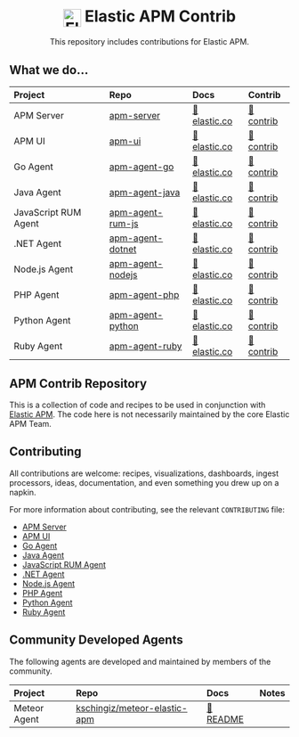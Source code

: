 <h1 align='center'><img src='apm-logo.svg' alt='Elastic APM' width='32' valign='middle' /> Elastic APM Contrib</h1>

<p align='center'>This repository includes contributions for Elastic APM.</p>

## What we do…

| Project                   | Repo                 | Docs                                    | Contrib                        |
| :------------------------ | :------------------- | :-------------------------------------- | :----------------------------- |
| APM Server                | [apm-server][]       | [📘 elastic.co][apm-server-docs]        | [📂 contrib](apm-server)       |
| APM UI                    | [apm-ui][]           | [📘 elastic.co][apm-ui-docs]            | [📂 contrib](apm-ui)           |
| Go Agent                  | [apm-agent-go][]     | [📘 elastic.co][apm-agent-go-docs]      | [📂 contrib](apm-agent-go)     |
| Java Agent                | [apm-agent-java][]   | [📘 elastic.co][apm-agent-java-docs]    | [📂 contrib](apm-agent-java)   |
| JavaScript RUM Agent      | [apm-agent-rum-js][] | [📘 elastic.co][apm-agent-js-base-docs] | [📂 contrib](apm-agent-rum-js) |
| .NET Agent                | [apm-agent-dotnet][] | [📘 elastic.co][apm-agent-dotnet-docs]  | [📂 contrib](apm-agent-dotnet) |
| Node.js Agent             | [apm-agent-nodejs][] | [📘 elastic.co][apm-agent-nodejs-docs]  | [📂 contrib](apm-agent-nodejs) |
| PHP Agent                 | [apm-agent-php][]    | [📘 elastic.co][apm-agent-php-docs]     | [📂 contrib](apm-agent-php)    |
| Python Agent              | [apm-agent-python][] | [📘 elastic.co][apm-agent-python-docs]  | [📂 contrib](apm-agent-python) |
| Ruby Agent                | [apm-agent-ruby][]   | [📘 elastic.co][apm-agent-ruby-docs]    | [📂 contrib](apm-agent-ruby)   |

## APM Contrib Repository

This is a collection of code and recipes to be used in conjunction with [Elastic APM](https://www.elastic.co/solutions/apm). The code here is not necessarily maintained by the core Elastic APM Team. 

## Contributing

All contributions are welcome: recipes, visualizations, dashboards, ingest processors, ideas, documentation, and even something you drew up on a napkin.

For more information about contributing, see the relevant `CONTRIBUTING` file:

* [APM Server](https://github.com/elastic/apm-server/blob/master/CONTRIBUTING.md)
* [APM UI](https://github.com/elastic/kibana/blob/master/CONTRIBUTING.md)
* [Go Agent](https://github.com/elastic/apm-agent-go/blob/master/CONTRIBUTING.md)
* [Java Agent](https://github.com/elastic/apm-agent-java/blob/master/CONTRIBUTING.md)
* [JavaScript RUM Agent](https://github.com/elastic/apm-agent-rum-js/blob/master/CONTRIBUTING.md)
* [.NET Agent](https://github.com/elastic/apm-agent-dotnet/blob/master/CONTRIBUTING.md)
* [Node.js Agent](https://github.com/elastic/apm-agent-nodejs/blob/master/CONTRIBUTING.md)
* [PHP Agent](https://github.com/elastic/apm-agent-php/blob/master/CONTRIBUTING.md)
* [Python Agent](https://github.com/elastic/apm-agent-python/blob/master/CONTRIBUTING.md)
* [Ruby Agent](https://github.com/elastic/apm-agent-ruby/blob/master/CONTRIBUTING.md)

## Community Developed Agents

The following agents are developed and maintained by members of the community.

| Project      | Repo                                                       | Docs                                    | Notes                       |
| :----------- | :--------------------------------------------------------- | :-------------------------------------- | :-------------------------- |
| Meteor Agent | [kschingiz/meteor-elastic-apm][apm-agent-meteor]           | [📘 README][apm-agent-meteor-docs]      |                             |

[apm-server]: https://github.com/elastic/apm-server
[apm-server-docs]: https://www.elastic.co/guide/en/apm/server/current/index.html

[apm-ui]: https://github.com/elastic/kibana/tree/master/x-pack/plugins/apm
[apm-ui-docs]: https://www.elastic.co/guide/en/kibana/current/xpack-apm.html

[apm-agent-go]: https://github.com/elastic/apm-agent-go
[apm-agent-go-docs]: https://www.elastic.co/guide/en/apm/agent/go/current/index.html

[apm-agent-java]: https://github.com/elastic/apm-agent-java
[apm-agent-java-docs]: https://www.elastic.co/guide/en/apm/agent/java/current/index.html

[apm-agent-rum-js]: https://github.com/elastic/apm-agent-rum-js
[apm-agent-js-base-docs]: https://www.elastic.co/guide/en/apm/agent/js-base/current/index.html

[apm-agent-nodejs]: https://github.com/elastic/apm-agent-nodejs
[apm-agent-nodejs-docs]: https://www.elastic.co/guide/en/apm/agent/nodejs/current/index.html

[apm-agent-python]: https://github.com/elastic/apm-agent-python
[apm-agent-python-docs]: https://www.elastic.co/guide/en/apm/agent/python/current/index.html

[apm-agent-ruby]: https://github.com/elastic/apm-agent-ruby
[apm-agent-ruby-docs]: https://www.elastic.co/guide/en/apm/agent/ruby/current/index.html

[apm-agent-dotnet-docs]: https://www.elastic.co/guide/en/apm/agent/dotnet/current/index.html
[apm-agent-dotnet]: https://github.com/elastic/apm-agent-dotnet

[apm-agent-php-docs]: https://www.elastic.co/guide/en/apm/agent/php/current/index.html
[apm-agent-php]: https://github.com/elastic/apm-agent-php

[apm-agent-meteor]: https://github.com/kschingiz/meteor-elastic-apm
[apm-agent-meteor-docs]: https://github.com/kschingiz/meteor-elastic-apm#readme
